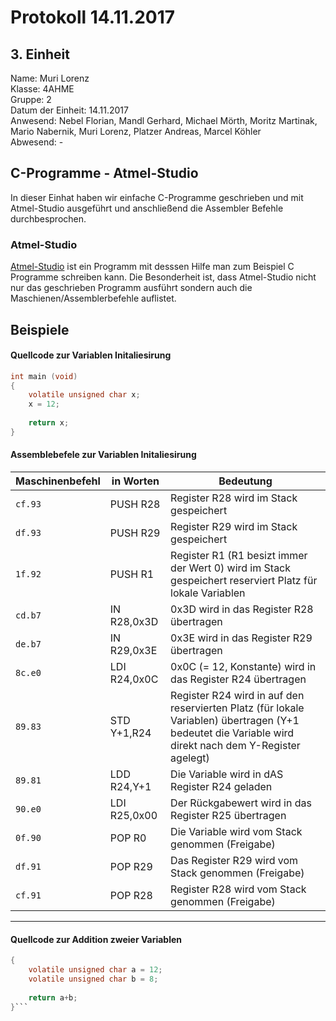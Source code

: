 # Protokoll 14.11.2017
## 3. Einheit

Name: Muri Lorenz <br>
Klasse: 4AHME <br>
Gruppe: 2 <br>
Datum der Einheit: 14.11.2017 <br>
Anwesend: Nebel Florian, Mandl Gerhard, Michael Mörth, Moritz Martinak, Mario Nabernik, Muri Lorenz, Platzer Andreas, Marcel Köhler <br>
Abwesend: - <br>

## C-Programme - Atmel-Studio
In dieser Einhat haben wir einfache C-Programme geschrieben und mit Atmel-Studio ausgeführt und anschließend die Assembler Befehle durchbesprochen. <br>

### Atmel-Studio
[Atmel-Studio](https://www.microchip.com/avr-support/atmel-studio-7) ist ein Programm mit desssen Hilfe man zum Beispiel C Programme schreiben kann. Die Besonderheit ist, dass Atmel-Studio nicht nur das geschrieben Programm ausführt sondern auch die Maschienen/Assemblerbefehle auflistet.

## Beispiele

#### Quellcode zur Variablen Initaliesirung
```c
int main (void)
{
	volatile unsigned char x;
	x = 12;
	
	return x;
}
```

#### Assemblebefele zur Variablen Initaliesirung
Maschinenbefehl | in Worten | Bedeutung
--------------- | --------- | ---------
`cf.93` | PUSH R28 | Register R28 wird im Stack gespeichert
`df.93` | PUSH R29 | Register R29 wird im Stack gespeichert
`1f.92` | PUSH R1 | Register R1 (R1 besizt immer der Wert 0) wird im Stack gespeichert reserviert Platz für lokale Variablen
`cd.b7` | IN R28,0x3D | 0x3D wird in das Register R28 übertragen
`de.b7` | IN R29,0x3E | 0x3E wird in das Register R29 übertragen
`8c.e0` | LDI R24,0x0C | 0x0C (= 12, Konstante) wird in das Register R24 übertragen
`89.83` | STD Y+1,R24 | Register R24 wird in auf den reservierten Platz (für lokale Variablen) übertragen (Y+1 bedeutet die Variable wird direkt nach dem Y-Register agelegt)
`89.81` | LDD R24,Y+1 | Die Variable wird in dAS Register R24 geladen
`90.e0` | LDI R25,0x00 | Der Rückgabewert wird in das Register R25 übertragen
`0f.90` | POP R0 | Die Variable wird vom Stack genommen (Freigabe)
`df.91` | POP R29 | Das Register R29 wird vom Stack genommen (Freigabe)
`cf.91` | POP R28 | Register R28 wird vom Stack genommen (Freigabe)

****************************************************************************************************************************************

#### Quellcode zur Addition zweier Variablen
```c int main (void)
{
	volatile unsigned char a = 12;
	volatile unsigned char b = 8;
	
	return a+b;
}```






